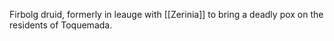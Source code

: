 Firbolg druid, formerly in leauge with [[Zerinia]] to bring a deadly pox on the residents of Toquemada.